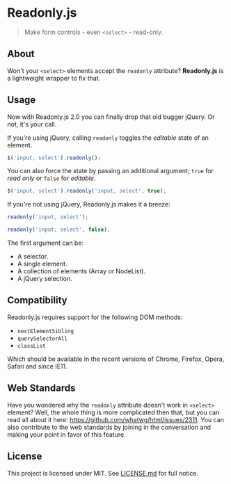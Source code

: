 # Readonly.js

> Make form controls - even `<select>` - read-only.

## About

Won't your `<select>` elements accept the `readonly` attribute? **Readonly.js** is a lightweight wrapper to fix that.

## Usage

Now with Readonly.js 2.0 you can finally drop that old bugger jQuery. Or not, it's your call.

If you're using jQuery, calling `readonly` toggles the _editable_ state of an element.

```js
$('input, select').readonly();
```

You can also force the state by passing an additional argument; `true` for _read only_ or `false` for _editable_.

```js
$('input, select').readonly('input, select', true);
```

If you're not using jQuery, Readonly.js makes it a breeze:

```js
readonly('input, select');
```

```js
readonly('input, select', false);
```

The first argument can be:

- A selector.
- A single element.
- A collection of elements (Array or NodeList).
- A jQuery selection.

## Compatibility

Readonly.js requires support for the following DOM methods:

- `nextElementSibling`
- `querySelectorAll`
- `classList`

Which should be available in the recent versions of Chrome, Firefox, Opera, Safari and since IE11.

## Web Standards

Have you wondered why the `readonly` attribute doesn't work in `<select>` element? Well, the whole thing is more complicated then that, but you can read all about it here: https://github.com/whatwg/html/issues/2311. You can also contribute to the web standards by joining in the conversation and making your point in favor of this feature.

## License

This project is licensed under MIT. See [LICENSE.md](LICENSE.md) for full notice.
